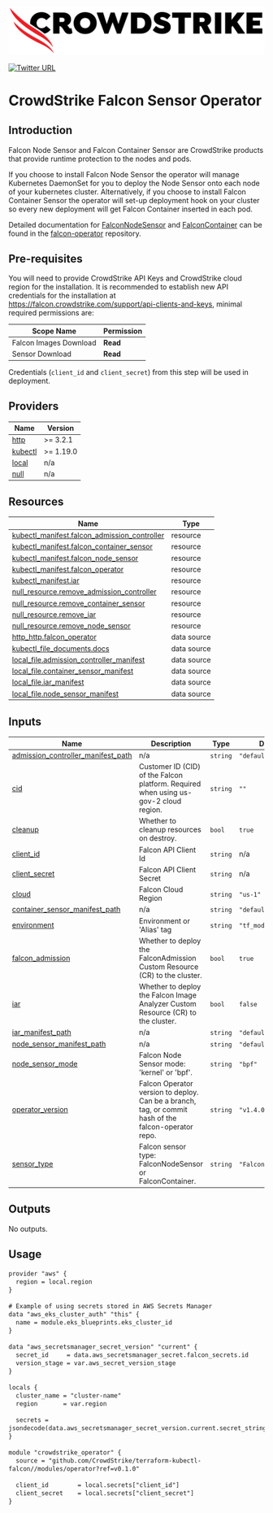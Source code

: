 <!-- BEGIN_TF_DOCS -->
![CrowdStrike FalconPy](https://raw.githubusercontent.com/CrowdStrike/falconpy/main/docs/asset/cs-logo.png)

[![Twitter URL](https://img.shields.io/twitter/url?label=Follow%20%40CrowdStrike&style=social&url=https%3A%2F%2Ftwitter.com%2FCrowdStrike)](https://twitter.com/CrowdStrike)<br/>

# CrowdStrike Falcon Sensor Operator

## Introduction

Falcon Node Sensor and Falcon Container Sensor are CrowdStrike products that provide runtime protection to the nodes and pods.

If you choose to install Falcon Node Sensor the operator will manage Kubernetes DaemonSet for you to deploy the Node Sensor onto each node of your kubernetes cluster. Alternatively, if you choose to install Falcon Container Sensor the operator will set-up deployment hook on your cluster so every new deployment will get Falcon Container inserted in each pod.

Detailed documentation for [FalconNodeSensor](https://github.com/CrowdStrike/falcon-operator/tree/main/docs/resources/node) and [FalconContainer](https://github.com/CrowdStrike/falcon-operator/tree/main/docs/resources/container) can be found in the [falcon-operator](https://github.com/CrowdStrike/falcon-operator) repository.

## Pre-requisites

You will need to provide CrowdStrike API Keys and CrowdStrike cloud region for the installation. It is recommended to establish new API credentials for the installation at https://falcon.crowdstrike.com/support/api-clients-and-keys, minimal required permissions are:

| Scope Name                  | Permission |
|-----------------------------|------------|
| Falcon Images Download      | **Read**   |
| Sensor Download             | **Read**   |

Credentials (`client_id` and `client_secret`) from this step will be used in deployment.

## Providers

| Name | Version |
|------|---------|
| <a name="provider_http"></a> [http](#provider\_http) | >= 3.2.1 |
| <a name="provider_kubectl"></a> [kubectl](#provider\_kubectl) | >= 1.19.0 |
| <a name="provider_local"></a> [local](#provider\_local) | n/a |
| <a name="provider_null"></a> [null](#provider\_null) | n/a |
## Resources

| Name | Type |
|------|------|
| [kubectl_manifest.falcon_admission_controller](https://registry.terraform.io/providers/gavinbunney/kubectl/latest/docs/resources/manifest) | resource |
| [kubectl_manifest.falcon_container_sensor](https://registry.terraform.io/providers/gavinbunney/kubectl/latest/docs/resources/manifest) | resource |
| [kubectl_manifest.falcon_node_sensor](https://registry.terraform.io/providers/gavinbunney/kubectl/latest/docs/resources/manifest) | resource |
| [kubectl_manifest.falcon_operator](https://registry.terraform.io/providers/gavinbunney/kubectl/latest/docs/resources/manifest) | resource |
| [kubectl_manifest.iar](https://registry.terraform.io/providers/gavinbunney/kubectl/latest/docs/resources/manifest) | resource |
| [null_resource.remove_admission_controller](https://registry.terraform.io/providers/hashicorp/null/latest/docs/resources/resource) | resource |
| [null_resource.remove_container_sensor](https://registry.terraform.io/providers/hashicorp/null/latest/docs/resources/resource) | resource |
| [null_resource.remove_iar](https://registry.terraform.io/providers/hashicorp/null/latest/docs/resources/resource) | resource |
| [null_resource.remove_node_sensor](https://registry.terraform.io/providers/hashicorp/null/latest/docs/resources/resource) | resource |
| [http_http.falcon_operator](https://registry.terraform.io/providers/hashicorp/http/latest/docs/data-sources/http) | data source |
| [kubectl_file_documents.docs](https://registry.terraform.io/providers/gavinbunney/kubectl/latest/docs/data-sources/file_documents) | data source |
| [local_file.admission_controller_manifest](https://registry.terraform.io/providers/hashicorp/local/latest/docs/data-sources/file) | data source |
| [local_file.container_sensor_manifest](https://registry.terraform.io/providers/hashicorp/local/latest/docs/data-sources/file) | data source |
| [local_file.iar_manifest](https://registry.terraform.io/providers/hashicorp/local/latest/docs/data-sources/file) | data source |
| [local_file.node_sensor_manifest](https://registry.terraform.io/providers/hashicorp/local/latest/docs/data-sources/file) | data source |
## Inputs

| Name | Description | Type | Default | Required |
|------|-------------|------|---------|:--------:|
| <a name="input_admission_controller_manifest_path"></a> [admission\_controller\_manifest\_path](#input\_admission\_controller\_manifest\_path) | n/a | `string` | `"default"` | no |
| <a name="input_cid"></a> [cid](#input\_cid) | Customer ID (CID) of the Falcon platform. Required when using us-gov-2 cloud region. | `string` | `""` | no |
| <a name="input_cleanup"></a> [cleanup](#input\_cleanup) | Whether to cleanup resources on destroy. | `bool` | `true` | no |
| <a name="input_client_id"></a> [client\_id](#input\_client\_id) | Falcon API Client Id | `string` | n/a | yes |
| <a name="input_client_secret"></a> [client\_secret](#input\_client\_secret) | Falcon API Client Secret | `string` | n/a | yes |
| <a name="input_cloud"></a> [cloud](#input\_cloud) | Falcon Cloud Region | `string` | `"us-1"` | no |
| <a name="input_container_sensor_manifest_path"></a> [container\_sensor\_manifest\_path](#input\_container\_sensor\_manifest\_path) | n/a | `string` | `"default"` | no |
| <a name="input_environment"></a> [environment](#input\_environment) | Environment or 'Alias' tag | `string` | `"tf_module"` | no |
| <a name="input_falcon_admission"></a> [falcon\_admission](#input\_falcon\_admission) | Whether to deploy the FalconAdmission Custom Resource (CR) to the cluster. | `bool` | `true` | no |
| <a name="input_iar"></a> [iar](#input\_iar) | Whether to deploy the Falcon Image Analyzer Custom Resource (CR) to the cluster. | `bool` | `false` | no |
| <a name="input_iar_manifest_path"></a> [iar\_manifest\_path](#input\_iar\_manifest\_path) | n/a | `string` | `"default"` | no |
| <a name="input_node_sensor_manifest_path"></a> [node\_sensor\_manifest\_path](#input\_node\_sensor\_manifest\_path) | n/a | `string` | `"default"` | no |
| <a name="input_node_sensor_mode"></a> [node\_sensor\_mode](#input\_node\_sensor\_mode) | Falcon Node Sensor mode: 'kernel' or 'bpf'. | `string` | `"bpf"` | no |
| <a name="input_operator_version"></a> [operator\_version](#input\_operator\_version) | Falcon Operator version to deploy. Can be a branch, tag, or commit hash of the falcon-operator repo. | `string` | `"v1.4.0"` | no |
| <a name="input_sensor_type"></a> [sensor\_type](#input\_sensor\_type) | Falcon sensor type: FalconNodeSensor or FalconContainer. | `string` | `"FalconNodeSensor"` | no |
## Outputs

No outputs.

## Usage

```hcl
provider "aws" {
  region = local.region
}

# Example of using secrets stored in AWS Secrets Manager
data "aws_eks_cluster_auth" "this" {
  name = module.eks_blueprints.eks_cluster_id
}

data "aws_secretsmanager_secret_version" "current" {
  secret_id     = data.aws_secretsmanager_secret.falcon_secrets.id
  version_stage = var.aws_secret_version_stage
}

locals {
  cluster_name = "cluster-name"
  region       = var.region

  secrets = jsondecode(data.aws_secretsmanager_secret_version.current.secret_string)
}

module "crowdstrike_operator" {
  source = "github.com/CrowdStrike/terraform-kubectl-falcon//modules/operator?ref=v0.1.0"

  client_id        = local.secrets["client_id"]
  client_secret    = local.secrets["client_secret"]
}
```
<!-- END_TF_DOCS -->

